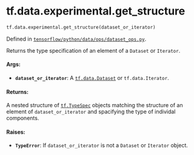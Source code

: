 <div itemscope itemtype="http://developers.google.com/ReferenceObject">
<meta itemprop="name" content="tf.data.experimental.get_structure" />
<meta itemprop="path" content="Stable" />
</div>

# tf.data.experimental.get_structure

``` python
tf.data.experimental.get_structure(dataset_or_iterator)
```



Defined in [`tensorflow/python/data/ops/dataset_ops.py`](/code/stable/tensorflow/python/data/ops/dataset_ops.py).

Returns the type specification of an element of a `Dataset` or `Iterator`.

#### Args:

* <b>`dataset_or_iterator`</b>: A <a href="../../../tf/data/Dataset.md"><code>tf.data.Dataset</code></a> or `tf.data.Iterator`.


#### Returns:

A nested structure of <a href="../../../tf/TypeSpec.md"><code>tf.TypeSpec</code></a> objects matching the structure of an
element of `dataset_or_iterator` and spacifying the type of individal
components.


#### Raises:

* <b>`TypeError`</b>: If `dataset_or_iterator` is not a `Dataset` or `Iterator` object.